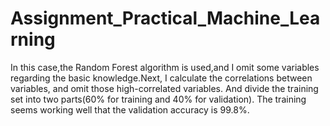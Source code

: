 # Assignment_Practical_Machine_Learning
In this case,the Random Forest algorithm is used,and I omit some variables regarding the basic knowledge.Next,
I calculate the correlations between variables, and omit those high-correlated variables. 
And divide the training set into two parts(60% for training and 40% for validation).
The training seems working well that the validation accuracy is 99.8%.
